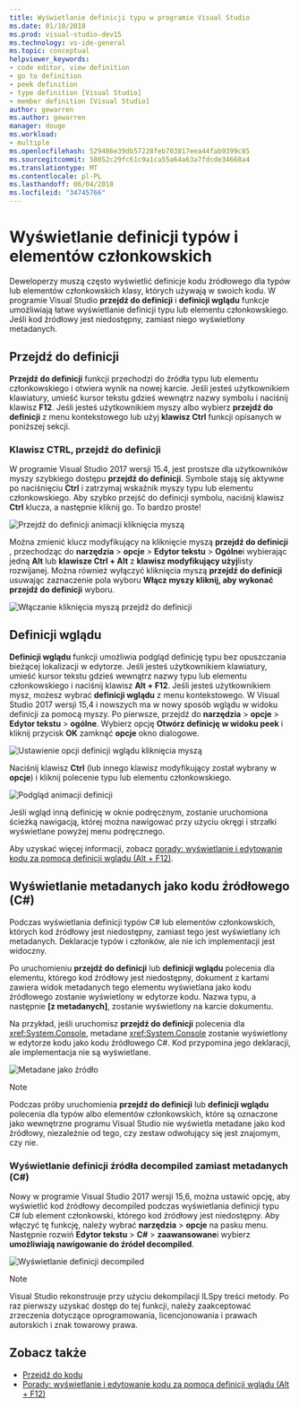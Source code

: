 ```yaml
---
title: Wyświetlanie definicji typu w programie Visual Studio
ms.date: 01/10/2018
ms.prod: visual-studio-dev15
ms.technology: vs-ide-general
ms.topic: conceptual
helpviewer_keywords:
- code editor, view definition
- go to definition
- peek definition
- type definition [Visual Studio]
- member definition [Visual Studio]
author: gewarren
ms.author: gewarren
manager: douge
ms.workload:
- multiple
ms.openlocfilehash: 529486e39db57228feb703817eea44fab9399c85
ms.sourcegitcommit: 58052c29fc61c9a1ca55a64a63a7fdcde34668a4
ms.translationtype: MT
ms.contentlocale: pl-PL
ms.lasthandoff: 06/04/2018
ms.locfileid: "34745766"
---
```

# <a name="view-type-and-member-definitions"></a>Wyświetlanie definicji typów i elementów członkowskich

Deweloperzy muszą często wyświetlić definicje kodu źródłowego dla typów lub elementów członkowskich klasy, których używają w swoich kodu. W programie Visual Studio **przejdź do definicji** i **definicji wglądu** funkcje umożliwiają łatwe wyświetlanie definicji typu lub elementu członkowskiego. Jeśli kod źródłowy jest niedostępny, zamiast niego wyświetlony metadanych.

## <a name="go-to-definition"></a>Przejdź do definicji

**Przejdź do definicji** funkcji przechodzi do źródła typu lub elementu członkowskiego i otwiera wynik na nowej karcie. Jeśli jesteś użytkownikiem klawiatury, umieść kursor tekstu gdzieś wewnątrz nazwy symbolu i naciśnij klawisz **F12**. Jeśli jesteś użytkownikiem myszy albo wybierz **przejdź do definicji** z menu kontekstowego lub użyj **klawisz Ctrl** funkcji opisanych w poniższej sekcji.

### <a name="ctrl-click-go-to-definition"></a>Klawisz CTRL, przejdź do definicji

W programie Visual Studio 2017 wersji 15.4, jest prostsze dla użytkowników myszy szybkiego dostępu **przejdź do definicji**. Symbole stają się aktywne po naciśnięciu **Ctrl** i zatrzymaj wskaźnik myszy typu lub elementu członkowskiego. Aby szybko przejść do definicji symbolu, naciśnij klawisz **Ctrl** klucza, a następnie kliknij go. To bardzo proste!

![Przejdź do definicji animacji kliknięcia myszą](../ide/media/click_gotodef.gif)

Można zmienić klucz modyfikujący na kliknięcie myszą **przejdź do definicji** , przechodząc do **narzędzia** > **opcje** > **Edytor tekstu**   >  **Ogólne**i wybierając jedną **Alt** lub **klawisze Ctrl + Alt** z **klawisz modyfikujący użyj**listy rozwijanej. Można również wyłączyć kliknięcia myszą **przejdź do definicji** usuwając zaznaczenie pola wyboru **Włącz myszy kliknij, aby wykonać przejdź do definicji** wyboru.

![Włączanie kliknięcia myszą przejdź do definicji](../ide/media/editor_options_mouse_click_gotodef.png)

## <a name="peek-definition"></a>Definicji wglądu

**Definicji wglądu** funkcji umożliwia podgląd definicję typu bez opuszczania bieżącej lokalizacji w edytorze. Jeśli jesteś użytkownikiem klawiatury, umieść kursor tekstu gdzieś wewnątrz nazwy typu lub elementu członkowskiego i naciśnij klawisz **Alt + F12**. Jeśli jesteś użytkownikiem mysz, możesz wybrać **definicji wglądu** z menu kontekstowego. W Visual Studio 2017 wersji 15,4 i nowszych ma w nowy sposób wglądu w widoku definicji za pomocą myszy. Po pierwsze, przejdź do **narzędzia** > **opcje** > **Edytor tekstu** > **ogólne**. Wybierz opcję **Otwórz definicję w widoku peek** i kliknij przycisk **OK** zamknąć **opcje** okno dialogowe.

![Ustawienie opcji definicji wglądu kliknięcia myszą](../ide/media/editor_options_peek_view.png)

Naciśnij klawisz **Ctrl** (lub innego klawisz modyfikujący został wybrany w **opcje**) i kliknij polecenie typu lub elementu członkowskiego.

![Podgląd animacji definicji](../ide/media/peek_definition.gif)

Jeśli wgląd inną definicję w oknie podręcznym, zostanie uruchomiona ścieżką nawigacją, której można nawigować przy użyciu okręgi i strzałki wyświetlane powyżej menu podręcznego.

Aby uzyskać więcej informacji, zobacz [porady: wyświetlanie i edytowanie kodu za pomocą definicji wglądu (Alt + F12)](how-to-view-and-edit-code-by-using-peek-definition-alt-plus-f12.md).

## <a name="view-metadata-as-source-code-c"></a>Wyświetlanie metadanych jako kodu źródłowego (C#)

Podczas wyświetlania definicji typów C# lub elementów członkowskich, których kod źródłowy jest niedostępny, zamiast tego jest wyświetlany ich metadanych. Deklaracje typów i członków, ale nie ich implementacji jest widoczny.

Po uruchomieniu **przejdź do definicji** lub **definicji wglądu** polecenia dla elementu, którego kod źródłowy jest niedostępny, dokument z kartami zawiera widok metadanych tego elementu wyświetlana jako kodu źródłowego zostanie wyświetlony w edytorze kodu. Nazwa typu, a następnie **[z metadanych]**, zostanie wyświetlony na karcie dokumentu.

Na przykład, jeśli uruchomisz **przejdź do definicji** polecenia dla <xref:System.Console>, metadane <xref:System.Console> zostanie wyświetlony w edytorze kodu jako kodu źródłowego C#. Kod przypomina jego deklaracji, ale implementacja nie są wyświetlane.

![Metadane jako źródło](../ide/media/metadatasource.png)

> [!NOTE]
> Podczas próby uruchomienia **przejdź do definicji** lub **definicji wglądu** polecenia dla typów albo elementów członkowskich, które są oznaczone jako wewnętrzne programu Visual Studio nie wyświetla metadane jako kod źródłowy, niezależnie od tego, czy zestaw odwołujący się jest znajomym, czy nie.

### <a name="view-decompiled-source-definitions-instead-of-metadata-c"></a>Wyświetlanie definicji źródła decompiled zamiast metadanych (C#)

Nowy w programie Visual Studio 2017 wersji 15,6, można ustawić opcję, aby wyświetlić kod źródłowy decompiled podczas wyświetlania definicji typu C# lub element członkowski, którego kod źródłowy jest niedostępny. Aby włączyć tę funkcję, należy wybrać **narzędzia** > **opcje** na pasku menu. Następnie rozwiń **Edytor tekstu** > **C#** > **zaawansowane**i wybierz **umożliwiają nawigowanie do źródeł decompiled**.

![Wyświetlanie definicji decompiled](media/go-to-definition-decompiled-sources.png)

> [!NOTE]
> Visual Studio rekonstruuje przy użyciu dekompilacji ILSpy treści metody. Po raz pierwszy uzyskać dostęp do tej funkcji, należy zaakceptować zrzeczenia dotyczące oprogramowania, licencjonowania i prawach autorskich i znak towarowy prawa.

## <a name="see-also"></a>Zobacz także

- [Przejdź do kodu](../ide/navigating-code.md)
- [Porady: wyświetlanie i edytowanie kodu za pomocą definicji wglądu (Alt + F12)](how-to-view-and-edit-code-by-using-peek-definition-alt-plus-f12.md)